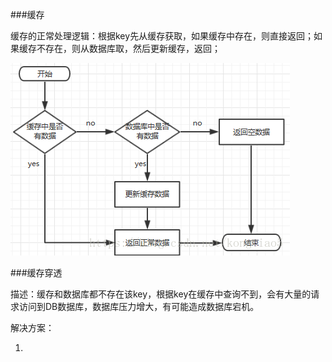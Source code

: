 ###缓存

缓存的正常处理逻辑：根据key先从缓存获取，如果缓存中存在，则直接返回；如果缓存不存在，则从数据库取，然后更新缓存，返回；

![缓存处理流程](https://github.com/zengzhiwei12138/interview/blob/master/image/缓存处理流程.png)

###缓存穿透

描述：缓存和数据库都不存在该key，根据key在缓存中查询不到，会有大量的请求访问到DB数据库，数据库压力增大，有可能造成数据库宕机。

解决方案：

1. 

